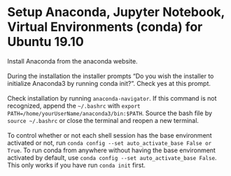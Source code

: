 # Setup Anaconda, Jupyter Notebook, Virtual Environments (conda) for Ubuntu 19.10
Install Anaconda from the anaconda website.<br><br>
During the installation the installer prompts “Do you wish the installer to initialize Anaconda3 by running conda init?”. Check yes at this prompt.<br><br>
Check installation by running ``anaconda-navigator``. If this command is not recognized, append the ``~/.bashrc`` with ``export PATH=/home/yourUserName/anaconda3/bin:$PATH``. Source the bash file by ``source ~/.bashrc`` or close the terminal and reopen a new terminal.<br><br>
To control whether or not each shell session has the base environment activated or not, run ``conda config --set auto_activate_base False or True``. To run conda from anywhere without having the base environment activated by default, use ``conda config --set auto_activate_base False``. This only works if you have run ``conda init`` first.

